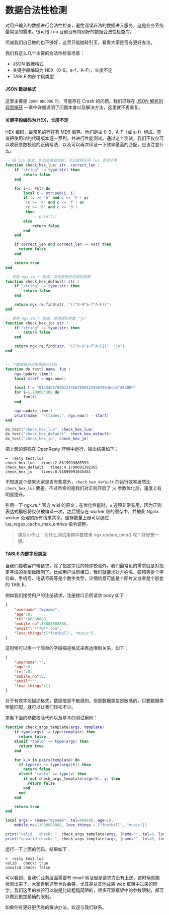 # 数据合法性检测

对用户输入的数据进行合法性检查，避免错误非法的数据进入服务，这是业务系统最常见的需求。很可惜 Lua 目前没有特别好的数据合法性检查库。

坦诚我们自己做的也不够好，这里只能抛砖引玉，看看大家是否有更好办法。

我们有这么几个主要的合法性检查场景：

- JSON 数据格式
- 关键字段编码为 HEX（0-9，a-f，A-F），长度不定
- TABLE 内部字段类型

#### JSON 数据格式

这里主要是 `JSON DECODE` 时，可能存在 Crash 的问题。我们已经在 [JSON 解析的异常捕获](../json/parse_exception.md) 一章中详细说明了问题本身以及解决方法，这里就不再重复。

#### 关键字段编码为 HEX，长度不定

HEX 编码，最常见的存在有 MD5 值等。他们是由 0-9，A-F（或 a-f）组成。笔者把使用过的代码版本逐一罗列，并进行性能测试。通过这个测试，我们不仅仅可以收获参数校验的正确写法，以及可以再次印证一下效率最高的匹配，应该注意什么。

```lua
-- 纯 lua 版本，优点是兼容性好，可以使用任何 lua 语言环境
function check_hex_lua( str, correct_len )
    if "string" ~= type(str) then
        return false
    end

    for i=1, #str do
        local c = str:sub(i, i)
        if (c >= 'A' and c <= 'F') or
         (c >= 'a' and c <= 'f') or
         (c >= '0' and c <= '9')
         then
            -- print(c)
        else
            return false
        end
    end

    if correct_len and correct_len ~= #str then
      return false
    end

    return true
end

-- 使用 ngx.re.* 完成，没有使用任何调优参数
function check_hex_default( str )
    if "string" ~= type(str) then
        return false
    end

    return ngx.re.find(str, "([^0-9^a-f^A-F])")
end

-- 使用 ngx.re.* 完成，使用调优参数 "jo"
function check_hex_jo( str )
    if "string" ~= type(str) then
        return false
    end

    return ngx.re.find(str, "([^0-9^a-f^A-F])", "jo")
end


-- 下面就是测试用例部分代码
function do_test( name, fun )
    ngx.update_time()
    local start = ngx.now()

    local t = "012345678901234567890123456789abcdefABCDEF"
    for i=1,10000*300 do
        fun(t)
    end

    ngx.update_time()
    print(name, "\ttimes:", ngx.now() - start)
end

do_test("check_hex_lua", check_hex_lua)
do_test("check_hex_default", check_hex_default)
do_test("check_hex_jo", check_hex_jo)
```

把上面的源码在 OpenResty 环境中运行，输出结果如下：

```shell
➜  resty test.lua
check_hex_lua   times:2.8619999885559
check_hex_default   times:4.1790001392365
check_hex_jo    times:0.91899991035461
```

不知道这个结果大家是否有些意外，`check_hex_default` 的运行效率居然比 `check_hex_lua` 要差。不过所幸的是我们对正则开启了 `jo` 参数优化后，速度上有明显提升。

引用一下 ngx.re.* 官方 wiki 的原文：在优化性能时，`o` 选项非常有用，因为正则表达式模板将仅仅被编译一次，之后缓存在 worker 级的缓存中，并被此 Nginx worker 处理的所有请求共享。缓存数量上限可以通过 lua_regex_cache_max_entries 指令调整。

> 课后小作业：为什么测试用例中要使用 ngx.update_time() 呢？好好想一想。

#### TABLE 内部字段类型

当我们接收客户端请求，除了指定字段的特殊校验外，我们最常见的需求就是对指定字段的类型做限制了。比如用户注册接口，我们就要求对方姓名、邮箱等是个字符串，手机号、电话号码等是个数字类型，详细信息可能是个图片又或者是个嵌套的 TABLE。

例如我们接受用户的注册请求，注册接口示例请求 body 如下：

```json
{
    "username":"myname",
    "age":8,
    "tel":88888888,
    "mobile_no":13888888888,
    "email":"***@**.com",
    "love_things":["football", "music"]
}
```

这时候可以用一个简单的字段描述格式来表达限制关系，如下：

```json
{
    "username":"",
    "age":0,
    "tel":0,
    "mobile_no":0,
    "email":"",
    "love_things":[]
}
```

对于有效字段描述格式，数据值是不敏感的，但是数据类型是敏感的，只要数据类型能匹配，就可以让我们轻松不少。

来看下面的参数校验代码以及基本的测试用例：

```lua
function check_args_template(args, template)
    if type(args) ~= type(template) then
      return false
    elseif "table" ~= type(args) then
      return true
    end

    for k,v in pairs(template) do
      if type(v) ~= type(args[k]) then
        return false
      elseif "table" == type(v) then
        if not check_args_template(args[k], v) then
          return false
        end
      end
    end

    return true
end

local args = {name="myname", tel=888888, age=18,
    mobile_no=13888888888, love_things = {"football", "music"}}

print("valid   check: ", check_args_template(args, {name="", tel=0, love_things={}}))
print("unvalid check: ", check_args_template(args, {name="", tel=0, love_things={}, email=""}))
```

运行一下上面的代码，结果如下：

```shell
➜  resty test.lua
valid   check: true
unvalid check: false
```

可以看到，当我们业务层面需要有 email 地址但是请求方没有上送，这时候就能检测出来了。大家看到这里也许会笑，尤其是从其他成熟 web 框架中过来的同学，我们这里的校验可以说是比较粗糙简陋的，很多开源框架中的参数限制，都可以做到更加精确的限制。

如果你有更好更优雅的解决办法，欢迎与我们联系。



